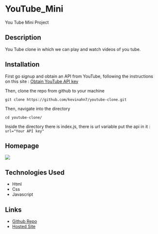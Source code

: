# YouTube_Mini
You Tube Mini Project 

## Description
You Tube clone in which we can play and watch videos of you tube.

## Installation

First go signup and obtain an API from YouTube, following the instructions on this site : [Obtain YouTube API key](https://developers.google.com/youtube/v3/getting-started)

Then, clone the repo from github to your machine

```
git clone https://github.com/kevinahn7/youtube-clone.git
```

Then, navigate into the directory

```
cd youtube-clone/
```

Inside the directory there is index.js, there is url variable put the api in it : 
```url="Your API key"```

## Homepage
<img src = "https://github.com/Deepanshu-Deep/YouTube_Mini/blob/main/assests/you%20tube%20home%20page.png"/>

## Technologies Used
* Html
* Css
* Javascript

## Links

* [Github Repo](https://github.com/Deepanshu-Deep/YouTube_Mini)
* [Hosted Site](https://lighthearted-toffee-b51b9c.netlify.app/)
